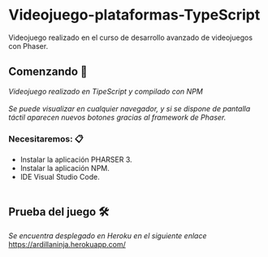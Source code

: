 # Videojuego-plataformas-TypeScript
Videojuego realizado en el curso de desarrollo avanzado de videojuegos con Phaser.

## Comenzando 🚀

*Videojuego realizado en TipeScript y compilado con NPM*<br><br>
*Se puede visualizar en cualquier navegador, y si se dispone de pantalla táctil aparecen nuevos botones gracias al framework de Phaser.*<br>


### Necesitaremos: 📋

* Instalar la aplicación PHARSER 3. <br>
* Instalar la aplicación NPM. <br>
* IDE Visual Studio Code. <br><br>


## Prueba del juego 🛠️

*Se encuentra desplegado en Heroku en el siguiente enlace*<br>
 https://ardillaninja.herokuapp.com/
 
<br><br>

